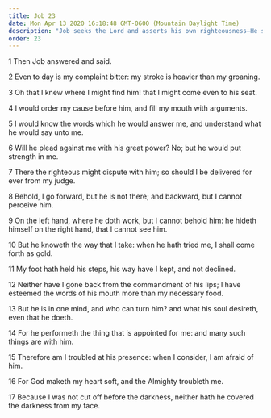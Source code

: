 ```yaml
---
title: Job 23
date: Mon Apr 13 2020 16:18:48 GMT-0600 (Mountain Daylight Time)
description: "Job seeks the Lord and asserts his own righteousness—He says, When the Lord has tried me, I will come forth as gold."
order: 23
---
```


1 Then Job answered and said.

2 Even to day is my complaint bitter: my stroke is heavier than my groaning.

3 Oh that I knew where I might find him! that I might come even to his seat.

4 I would order my cause before him, and fill my mouth with arguments.

5 I would know the words which he would answer me, and understand what he would say unto me.

6 Will he plead against me with his great power? No; but he would put strength in me.

7 There the righteous might dispute with him; so should I be delivered for ever from my judge.

8 Behold, I go forward, but he is not there; and backward, but I cannot perceive him.

9 On the left hand, where he doth work, but I cannot behold him: he hideth himself on the right hand, that I cannot see him.

10 But he knoweth the way that I take: when he hath tried me, I shall come forth as gold.

11 My foot hath held his steps, his way have I kept, and not declined.

12 Neither have I gone back from the commandment of his lips; I have esteemed the words of his mouth more than my necessary food.

13 But he is in one mind, and who can turn him? and what his soul desireth, even that he doeth.

14 For he performeth the thing that is appointed for me: and many such things are with him.

15 Therefore am I troubled at his presence: when I consider, I am afraid of him.

16 For God maketh my heart soft, and the Almighty troubleth me.

17 Because I was not cut off before the darkness, neither hath he covered the darkness from my face.
